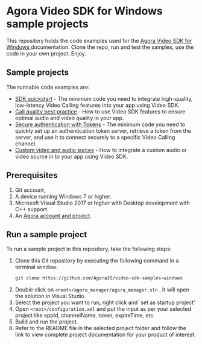 # Agora Video SDK for Windows sample projects

This repository holds the code examples used for the [Agora Video SDK for Windows ](https://docs.agora.io/en/video-calling/get-started/get-started-sdk?platform=windows) documentation. Clone the repo, run and test the samples, use the code in your own project. Enjoy.

## Sample projects

The runnable code examples are:

- [SDK quickstart](./get_started/) - The minimum code you need to integrate high-quality, low-latency Video Calling features into your app using Video SDK.
- [Call quality best practice](./call_quality/) - How to use Video SDK features to ensure optimal audio and video quality in your app. 
- [Secure authentication with Tokens](./secure_authentication_token/) - The minimum code you need to quickly set up an authentication token server, retrieve a token from the server, and use it to connect securely to a specific Video Calling channel.
- [Custom video and audio surces](./custom_audio_and_video/) - How to integrate a custom audio or video source in to your app using Video SDK.

## Prerequisites
1. Git account,
1. A device running Windows 7 or higher.
1. Microsoft Visual Studio 2017 or higher with Desktop development with C++ support.
1. An [Agora account and project](https://console.agora.io/projects).

## Run a sample project

To run a sample project in this repository, take the following steps:

1. Clone this Git repository by executing the following command in a terminal window:
    ```bash
    git clone https://github.com/AgoraIO/video-sdk-samples-windows
    ```
2. Double click on `<root>/agora_manager/agora_manager.sln` . It will open the solution in Visual Studio.
3. Select the project you want to run, right click and `set as startup project'
4. Open `<root>/configuration.xml` and put the input as per your selected project like appId, channelName, token, expireTime, etc.
5. Build and run the project.
6. Refer to the README file in the selected project folder and follow the link to view complete project documentation for your product of interest.

